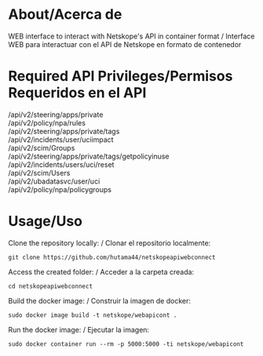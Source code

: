 # About/Acerca de
WEB interface to interact with Netskope's API in container format / Interface WEB para interactuar con el API de Netskope en formato de contenedor

# Required API Privileges/Permisos Requeridos en el API
/api/v2/steering/apps/private \
/api/v2/policy/npa/rules \
/api/v2/steering/apps/private/tags \
/api/v2/incidents/user/uciimpact \
/api/v2/scim/Groups	\
/api/v2/steering/apps/private/tags/getpolicyinuse \
/api/v2/incidents/users/uci/reset \
/api/v2/scim/Users	\
/api/v2/ubadatasvc/user/uci \
/api/v2/policy/npa/policygroups
 
# Usage/Uso
Clone the repository locally: / Clonar el repositorio localmente:
```
git clone https://github.com/hutama44/netskopeapiwebconnect
```
Access the created folder: / Acceder a la carpeta creada:
```
cd netskopeapiwebconnect
```
Build the docker image: / Construir la imagen de docker:
```
sudo docker image build -t netskope/webapicont .
```
Run the docker image: / Ejecutar la imagen: 
```
sudo docker container run --rm -p 5000:5000 -ti netskope/webapicont
```
